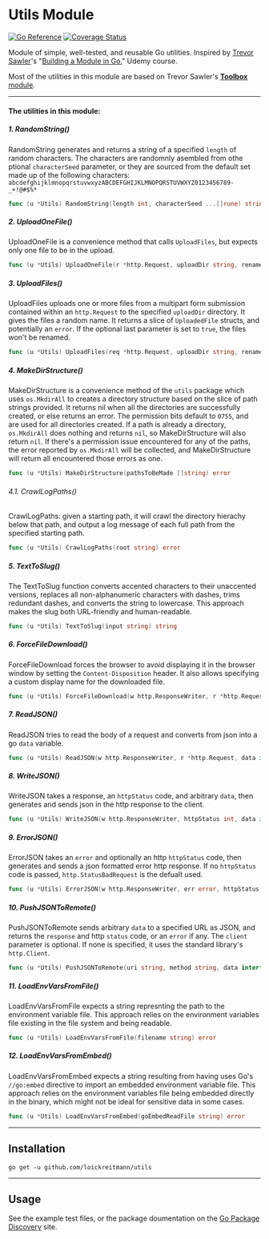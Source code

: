 # Utils Module

[![Go Reference](https://pkg.go.dev/badge/github.com/loickreitmann/utils.svg)](https://pkg.go.dev/github.com/loickreitmann/utils) [![Coverage Status](https://coveralls.io/repos/github/loickreitmann/utils/badge.svg)](https://coveralls.io/github/loickreitmann/utils)

Module of simple, well-tested, and reusable Go utilities. Inspired by [Trevor Sawler](https://www.udemy.com/user/trevor-sawler/)'s "[Building a Module in Go.](https://www.udemy.com/course/building-a-module-in-go-golang)" Udemy course.

Most of the utilities in this module are based on Trevor Sawler's [**Toolbox** module](https://github.com/tsawler/toolbox).

---
#### The utilities in this module:
##### 1. RandomString()
RandomString generates and returns a string of a specified `length` of random characters. The characters are randomnly asembled from othe ptional `characterSeed` parameter, or they are sourced from the default set made up of the following characters:
`abcdefghijklmnopqrstuvwxyzABCDEFGHIJKLMNOPQRSTUVWXYZ0123456789-_+!@#$%*`
```go
func (u *Utils) RandomString(length int, characterSeed ...[]rune) string
```

##### 2. UploadOneFile()
UploadOneFile is a convenience method that calls `UploadFiles`, but expects only one file to be in the upload.
```go
func (u *Utils) UploadOneFile(r *http.Request, uploadDir string, rename ...bool) (*UploadedFile, error) 
```

##### 3. UploadFiles()
UploadFiles uploads one or more files from a multipart form submission contained within an `http.Request` to the specified `uploadDir` directory. It gives the files a random name. It returns a slice of `UploadedFile` structs, and potentially an `error`. If the optional last parameter is set to `true`, the files won't be renamed.
```go
func (u *Utils) UploadFiles(req *http.Request, uploadDir string, rename ...bool) ([]*UploadedFile, error)
```

##### 4. MakeDirStructure()
MakeDirStructure is a convenience method of the `utils` package which uses `os.MkdirAll` to creates a directory structure based on the slice of path strings provided. It returns nil when all the directories are successfully created, or else returns an error. The permission bits default to `0755`, and are used for all directories created. If a path is already a directory, `os.MkdirAll` does nothing and returns `nil`, so MakeDirStructure will also return `nil`. If there's a permission issue encountered for any of the paths, the error reported by `os.MkdirAll` will be collected, and MakeDirStructure will return all encountered those errors as one.
```go
func (u *Utils) MakeDirStructure(pathsToBeMade []string) error
```

###### 4.1. CrawlLogPaths()
CrawlLogPaths: given a starting path, it will crawl the directory hierachy below that path, and output a log message of each full path from the specified starting path.
```go
func (u *Utils) CrawlLogPaths(root string) error
```

##### 5. TextToSlug()
The TextToSlug function converts accented characters to their unaccented versions, replaces all non-alphanumeric characters with dashes, trims redundant dashes, and converts the string to lowercase.
This approach makes the slug both URL-friendly and human-readable.
```go
func (u *Utils) TextToSlug(input string) string 
```

##### 6. ForceFileDownload()
ForceFileDownload forces the browser to avoid displaying it in the browser window by setting the `Content-Disposition` header. It also allows specifying a custom display name for the downloaded file.
```go
func (u *Utils) ForceFileDownload(w http.ResponseWriter, r *http.Request, pathToFile, displayName string) 
```

##### 7. ReadJSON()
ReadJSON tries to read the body of a request and converts from json into a go `data` variable.
```go
func (u *Utils) ReadJSON(w http.ResponseWriter, r *http.Request, data interface{}) error 
```

##### 8. WriteJSON()
WriteJSON takes a response, an `httpStatus` code, and arbitrary `data`, then generates and sends json in the http response to the client.
```go
func (u *Utils) WriteJSON(w http.ResponseWriter, httpStatus int, data interface{}, headers ...http.Header) error
```

##### 9. ErrorJSON()
ErrorJSON takes an `error` and optionally an http `httpStatus` code, then generates and sends a json formatted error http response. If no `httpStatus` code is passed, `http.StatusBadRequest` is the defualt used.
```go
func (u *Utils) ErrorJSON(w http.ResponseWriter, err error, httpStatus ...int) error
```

##### 10. PushJSONToRemote()
PushJSONToRemote sends arbitrary `data` to a specified URL as JSON, and returns the `response` and http `status` code, or an `error` if any.
The `client` parameter is optional. If none is specified, it uses the standard library's `http.Client`.
```go
func (u *Utils) PushJSONToRemote(uri string, method string, data interface{}, client ...*http.Client) (*http.Response, int, error)
```

##### 11. LoadEnvVarsFromFile()
LoadEnvVarsFromFile expects a string represnting the path to the environment variable file.
This approach relies on the environment variables file existing in the file system and being readable.
```go
func (u *Utils) LoadEnvVarsFromFile(filename string) error
```

##### 12. LoadEnvVarsFromEmbed()
LoadEnvVarsFromEmbed expects a string resulting from having uses Go's `//go:embed` directive to import an embedded environment variable file.
This approach relies on the environment variables file being embedded directly in the binary, which might not be ideal for sensitive data in some cases.
```go
func (u *Utils) LoadEnvVarsFromEmbed(goEmbedReadFile string) error
```

---
## Installation

`go get -u github.com/loickreitmann/utils`

---
## Usage
See the example test files, or the package doumentation on the [Go Package Discovery](https://pkg.go.dev/github.com/loickreitmann/utils) site.
